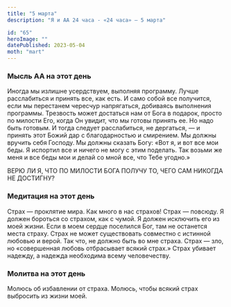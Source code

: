 ```yaml
---
title: "5 марта"
description: "Я и АА 24 часа - «24 часа» — 5 марта"

id: "65"
heroImage: ""
datePublished: 2023-05-04
moth: "mart"
---
```


### Мысль АА на этот день

Иногда мы излишне усердствуем, выполняя программу. Лучше расслабиться и
принять все, как есть. И само собой все получится, если мы перестанем чересчур
напрягаться, добиваясь выполнения программы. Трезвость может достаться нам от
Бога в подарок, просто по милости Его, когда Он увидит, что мы готовы принять
ее. Но надо быть готовым. И тогда следует расслабиться, не дергаться, — и
принять этот Божий дар с благодарностью и смирением. Мы должны вручить себя
Господу. Мы должны сказать Богу: «Вот я, и вот все мои беды. Я испортил все и
ничего не могу с этим поделать. Так возьми же меня и все беды мои и делай со
мной все, что Тебе угодно.»

ВЕРЮ ЛИ Я, ЧТО ПО МИЛОСТИ БОГА ПОЛУЧУ ТО, ЧЕГО САМ НИКОГДА НЕ ДОСТИГНУ?

### Медитация на этот день

Страх — проклятие мира. Как много в нас страхов! Страх — повсюду. Я должен
бороться со страхом, как с чумой. Я должен исключить его из моей жизни. Если в
моем сердце поселился Бог, там не останется места страху. Страх не может
существовать совместно с истинной любовью и верой. Так что, не должно быть во
мне страха. Страх — зло, но «совершенная любовь отбрасывает всякий страх.»
Страх убивает надежду, а надежда необходима всему человечеству.

### Молитва на этот день

Молюсь об избавлении от страха. Молюсь, чтобы всякий страх выбросить из жизни
моей.
